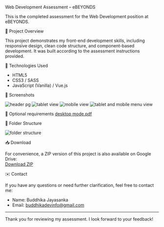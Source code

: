 Web Development Assessment – eBEYONDS

This is the completed assessment for the Web Development position at eBEYONDS.

🚀 Project Overview

This project demonstrates my front-end development skills, including responsive design, clean code structure, and component-based development. It was built according to the assessment instructions provided.

🔧 Technologies Used

- HTML5
- CSS3 / SASS
- JavaScript (Vanilla) / Vue.js

📸 Screenshots

![header pg](https://github.com/user-attachments/assets/6133b1d5-9747-48fb-aaa7-b5e287aee3d4)
![tablet view](https://github.com/user-attachments/assets/278f7c3c-94da-4946-a40c-a8b9f12de6f1)
![mobile view](https://github.com/user-attachments/assets/c2d7b331-a93e-4b6e-bfad-2a3033ee4efe)
![tablet and mobile menu view](https://github.com/user-attachments/assets/46817e5f-61ea-4416-af2f-570ad667c6fe)

📸 Optional requirements
[desktop mode.pdf](https://github.com/user-attachments/files/20726295/desktop.mode.pdf)

📂 Folder Structure

![folder structure](https://github.com/user-attachments/assets/cc736d37-6c2d-4691-9b11-0a111d80e172)

📥 Download

For convenience, a ZIP version of this project is also available on Google Drive:  
[Download ZIP](https://drive.google.com/file/d/14HgPeAJKNqCoWuVTmmVpvhuhx7t1q61Q/view?usp=sharing)

✉️ Contact

If you have any questions or need further clarification, feel free to contact me:

- Name: Buddhika Jayasanka  
- Email: buddhikadevinfo@gmail.com  
---

Thank you for reviewing my assessment. I look forward to your feedback!
